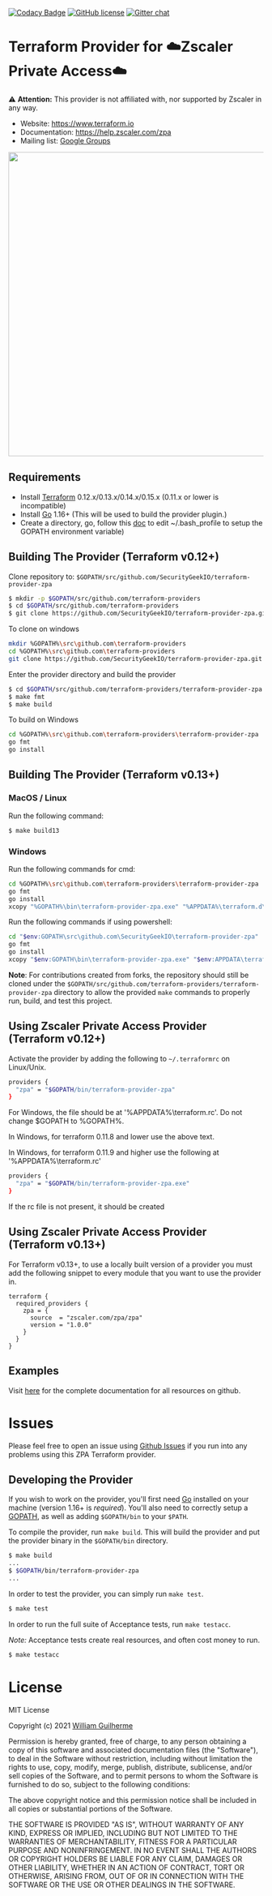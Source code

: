 [![Codacy Badge](https://app.codacy.com/project/badge/Grade/d9b43cca56244010875a13bf8d5a81fa)](https://www.codacy.com?utm_source=github.com&amp;utm_medium=referral&amp;utm_content=SecurityGeekIO/terraform-provider-zpa&amp;utm_campaign=Badge_Grade)
[![GitHub license](https://img.shields.io/badge/license-MIT-blue.svg)](https://img.shields.io/badge/license-MIT-blue.svg)
[![Gitter chat](https://badges.gitter.im/hashicorp-terraform/Lobby.png)](https://gitter.im/hashicorp-terraform/Lobby)

Terraform Provider for ☁️Zscaler Private Access☁️
=========================================================================

⚠️  **Attention:** This provider is not affiliated with, nor supported by Zscaler in any way.


- Website: https://www.terraform.io
- Documentation: https://help.zscaler.com/zpa
- Mailing list: [Google Groups](http://groups.google.com/group/terraform-tool)
<img src="https://cdn.rawgit.com/hashicorp/terraform-website/master/content/source/assets/images/logo-hashicorp.svg" width="600px">

Requirements
------------

-	Install [Terraform](https://www.terraform.io/downloads.html) 0.12.x/0.13.x/0.14.x/0.15.x (0.11.x or lower is incompatible)
-	Install [Go](https://golang.org/doc/install) 1.16+ (This will be used to build the provider plugin.)
-	Create a directory, go, follow this [doc](https://github.com/golang/go/wiki/SettingGOPATH) to edit ~/.bash_profile to setup the GOPATH environment variable)

Building The Provider (Terraform v0.12+)
---------------------

Clone repository to: `$GOPATH/src/github.com/SecurityGeekIO/terraform-provider-zpa`

```sh
$ mkdir -p $GOPATH/src/github.com/terraform-providers
$ cd $GOPATH/src/github.com/terraform-providers
$ git clone https://github.com/SecurityGeekIO/terraform-provider-zpa.git
```

To clone on windows
```sh
mkdir %GOPATH%\src\github.com\terraform-providers
cd %GOPATH%\src\github.com\terraform-providers
git clone https://github.com/SecurityGeekIO/terraform-provider-zpa.git
```

Enter the provider directory and build the provider

```sh
$ cd $GOPATH/src/github.com/terraform-providers/terraform-provider-zpa
$ make fmt
$ make build
```

To build on Windows
```sh
cd %GOPATH%\src\github.com\terraform-providers\terraform-provider-zpa
go fmt
go install
```

Building The Provider (Terraform v0.13+)
-----------------------

### MacOS / Linux
Run the following command:
```sh
$ make build13
```

### Windows
Run the following commands for cmd:
```sh
cd %GOPATH%\src\github.com\terraform-providers\terraform-provider-zpa
go fmt
go install
xcopy "%GOPATH%\bin\terraform-provider-zpa.exe" "%APPDATA%\terraform.d\plugins\zscaler.com\zpa\zpa\1.0.0\windows_amd64\" /Y
```
Run the following commands if using powershell:
```sh
cd "$env:GOPATH\src\github.com\SecurityGeekIO\terraform-provider-zpa"
go fmt
go install
xcopy "$env:GOPATH\bin\terraform-provider-zpa.exe" "$env:APPDATA\terraform.d\plugins\zscaler.com\zpa\zpa\1.0.0\windows_amd64\" /Y
```

**Note**: For contributions created from forks, the repository should still be cloned under the `$GOPATH/src/github.com/terraform-providers/terraform-provider-zpa` directory to allow the provided `make` commands to properly run, build, and test this project.

Using Zscaler Private Access Provider (Terraform v0.12+)
-----------------------

Activate the provider by adding the following to `~/.terraformrc` on Linux/Unix.
```sh
providers {
  "zpa" = "$GOPATH/bin/terraform-provider-zpa"
}
```
For Windows, the file should be at '%APPDATA%\terraform.rc'. Do not change $GOPATH to %GOPATH%.

In Windows, for terraform 0.11.8 and lower use the above text.

In Windows, for terraform 0.11.9 and higher use the following at '%APPDATA%\terraform.rc'
```sh
providers {
  "zpa" = "$GOPATH/bin/terraform-provider-zpa.exe"
}
```

If the rc file is not present, it should be created

Using Zscaler Private Access Provider (Terraform v0.13+)
-----------------------

For Terraform v0.13+, to use a locally built version of a provider you must add the following snippet to every module
that you want to use the provider in.

```hcl
terraform {
  required_providers {
    zpa = {
      source  = "zscaler.com/zpa/zpa"
      version = "1.0.0"
    }
  }
}
```

Examples
--------

Visit [here](https://github.com/SecurityGeekIO/terraform-provider-zpa/tree/master/website/docs/) for the complete documentation for all resources on github.

Issues
=========
Please feel free to open an issue using [Github Issues](https://github.com/SecurityGeekIO/terraform-provider-zpa/issues) if you run into any problems using this ZPA Terraform provider.

Developing the Provider
---------------------------

If you wish to work on the provider, you'll first need [Go](http://www.golang.org) installed on your machine (version 1.16+ is *required*). You'll also need to correctly setup a [GOPATH](http://golang.org/doc/code.html#GOPATH), as well as adding `$GOPATH/bin` to your `$PATH`.

To compile the provider, run `make build`. This will build the provider and put the provider binary in the `$GOPATH/bin` directory.

```sh
$ make build
...
$ $GOPATH/bin/terraform-provider-zpa
...
```

In order to test the provider, you can simply run `make test`.

```sh
$ make test
```

In order to run the full suite of Acceptance tests, run `make testacc`.

*Note:* Acceptance tests create real resources, and often cost money to run.

```sh
$ make testacc
```
License
=========
MIT License

Copyright (c) 2021 [William Guilherme](https://github.com/willguibr)

Permission is hereby granted, free of charge, to any person obtaining a copy
of this software and associated documentation files (the "Software"), to deal
in the Software without restriction, including without limitation the rights
to use, copy, modify, merge, publish, distribute, sublicense, and/or sell
copies of the Software, and to permit persons to whom the Software is
furnished to do so, subject to the following conditions:

The above copyright notice and this permission notice shall be included in all
copies or substantial portions of the Software.

THE SOFTWARE IS PROVIDED "AS IS", WITHOUT WARRANTY OF ANY KIND, EXPRESS OR
IMPLIED, INCLUDING BUT NOT LIMITED TO THE WARRANTIES OF MERCHANTABILITY,
FITNESS FOR A PARTICULAR PURPOSE AND NONINFRINGEMENT. IN NO EVENT SHALL THE
AUTHORS OR COPYRIGHT HOLDERS BE LIABLE FOR ANY CLAIM, DAMAGES OR OTHER
LIABILITY, WHETHER IN AN ACTION OF CONTRACT, TORT OR OTHERWISE, ARISING FROM,
OUT OF OR IN CONNECTION WITH THE SOFTWARE OR THE USE OR OTHER DEALINGS IN THE
SOFTWARE.
